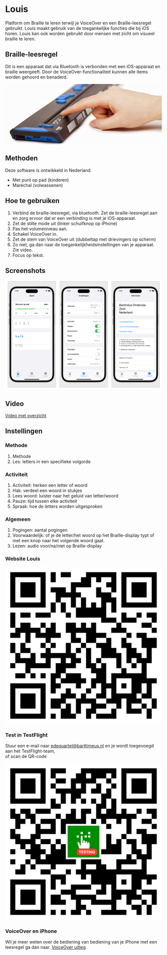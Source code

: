 # Louis

Platform om Braille te leren terwijl je VoiceOver en een Braille-leesregel gebruikt. Louis maakt gebruik van de toegankelijke functies die bij iOS horen. Louis kan  ook worden gebruikt door mensen met zicht om visueel braille te leren.

## Braille-leesregel
Dit is een apparaat dat via Bluetooth is verbonden met een iOS-apparaat en braille weergeeft. Door de VoiceOver-functionaliteit kunnen alle items worden gehoord en benaderd.

![Braille Display](screenshots/brailledisplay.png)

## Methoden
Deze software is ontwikkeld in Nederland.

* Met punt op pad (kinderen)
* Maréchal (volwassenen)

<!--
## Lokalisatie
Methoden bevinden zich op een server. Daarom kunnen deze eenvoudig worden gewijzigd en toegevoegd wanneer dat nodig is. De audiobestanden moeten eenmalig worden gedownload. Bij het installeren van de app worden Engelse of Nederlandse bestanden gedownload.
-->

## Hoe te gebruiken
1. Verbind de braille-leesregel, via bluetooth. Zet de braille-leesregel aan en zorg ervoor dat er een verbinding is met je iOS-apparaat.
2. Zet de stilte mode uit (linker schuifknop op iPhone)
3. Pas het volumeniveau aan.
4. Schakel VoiceOver in.
5. Zet de stem van VoiceOver uit (dubbeltap met drievingers op scherm)
5.  Zo niet, ga dan naar de toegankelijkheidsinstellingen van je apparaat. Zie video.
7. Focus op tekst.


## Screenshots
![App Screenshots](screenshots/screenshot.png)

## Video 
[Video met overzicht](https://vimeo.com/810543898)

## Instellingen

### Methode
1. Methode
2. Les: letters in een specifieke volgorde

### Activiteit
1. Activiteit: herken een letter of woord
2. Hak: verdeel een woord in stukjes
3. Lees woord: luister naar het geluid van letter/woord
4. Pauze: tijd tussen elke activiteit
5. Spraak: hoe de letters worden uitgesproken

### Algemeen

1. Pogingen: aantal pogingen
2. Voorwaardelijk: of je de letter/het woord op het Braille-display typt of met een knop naar het volgende woord gaat.
3. Lezen: audio voor/na/niet op Braille-display

### Website Louis

![QR-code](screenshots/louisweb.png)

### Test in TestFlight

Stuur een e-mail naar edequartel@barttimeus.nl en je wordt toegevoegd aan het TestFlight-team,  
of scan de QR-code

![QR-code](screenshots/louis-testflight.png)

### VoiceOver en iPhone

Wil je meer weten over de bediening van bediening van je iPhone met een leesregel ga dan naar.
[VoiceOver uitleg](https://edequartel.github.io/ict4vip/voiceover.html)

<!--
## Lokalisatie

Als je geïnteresseerd bent in Louis en het wilt lokaliseren naar jouw taal, heb je nodig:

1. **audiobestanden** met gesproken woorden,
2. bestanden voor individuele tekens en tekens,
3. een **methode** voor het leren van braille (de volgorde waarin je braille verstrekt)
4. -->

